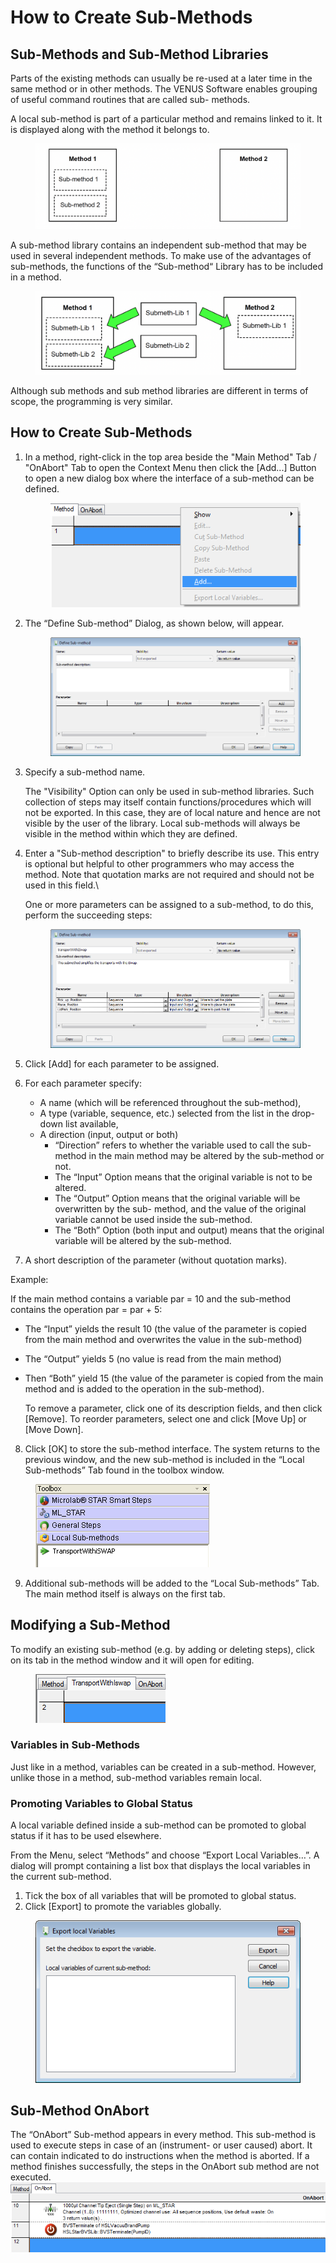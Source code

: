 # How to Create Sub-Methods‌

## Sub-Methods and Sub-Method Libraries‌

Parts of the existing methods can usually be re-used at a later time in the same method or in other methods. The VENUS Software enables grouping of useful command routines that are called sub- methods.

A local sub-method is part of a particular method and remains linked to it. It is displayed along with the method it belongs to.

<figure><img src="../.gitbook/assets/image (80) (1).png" alt=""><figcaption></figcaption></figure>

A sub-method library contains an independent sub-method that may be used in several independent methods. To make use of the advantages of sub-methods, the functions of the “Sub-method“ Library has to be included in a method.

<figure><img src="../.gitbook/assets/image (81) (1).png" alt=""><figcaption></figcaption></figure>

Although sub methods and sub method libraries are different in terms of scope, the programming is very similar.

## ‌How to Create Sub-Methods‌

1.  In a method, right-click in the top area beside the "Main Method" Tab / "OnAbort" Tab to open the Context Menu then click the \[Add...] Button to open a new dialog box where the interface of a sub-method can be defined.

    <figure><img src="../.gitbook/assets/image (82) (1).png" alt=""><figcaption></figcaption></figure>
2.  The “Define Sub-method” Dialog, as shown below, will appear.



    <figure><img src="../.gitbook/assets/image (83) (1).png" alt=""><figcaption></figcaption></figure>
3.  Specify a sub-method name.

    The "Visibility" Option can only be used in sub-method libraries. Such collection of steps may itself contain functions/procedures which will not be exported. In this case, they are of local nature and hence are not visible by the user of the library. Local sub-methods will always be visible in the method within which they are defined.
4.  Enter a "Sub-method description" to briefly describe its use. This entry is optional but helpful to other programmers who may access the method. Note that quotation marks are not required and should not be used in this field.\


    One or more parameters can be assigned to a sub-method, to do this, perform the succeeding steps:

    <figure><img src="../.gitbook/assets/image (85) (1).png" alt=""><figcaption></figcaption></figure>
5. Click \[Add] for each parameter to be assigned.
6. For each parameter specify:
   * A name (which will be referenced throughout the sub-method),
   * A type (variable, sequence, etc.) selected from the list in the drop-down list available,
   * A direction (input, output or both)
     * “Direction” refers to whether the variable used to call the sub-method in the main method may be altered by the sub-method or not.
     * The “Input” Option means that the original variable is not to be altered.
     * The “Output” Option means that the original variable will be overwritten by the sub- method, and the value of the original variable cannot be used inside the sub-method.
     * The “Both” Option (both input and output) means that the original variable will be altered by the sub-method.
7.  A short description of the parameter (without quotation marks).



Example:

If the main method contains a variable par = 10 and the sub-method contains the operation par = par + 5:

* The “Input” yields the result 10 (the value of the parameter is copied from the main method and overwrites the value in the sub-method)
* The “Output” yields 5 (no value is read from the main method)
*   Then “Both” yield 15 (the value of the parameter is copied from the main method and is added to the operation in the sub-method).

    To remove a parameter, click one of its description fields, and then click \[Remove]. To reorder parameters, select one and click \[Move Up] or \[Move Down].

8. Click \[OK] to store the sub-method interface. The system returns to the previous window, and the new sub-method is included in the “Local Sub-methods” Tab found in the toolbox window.

<figure><img src="../.gitbook/assets/image (86) (1).png" alt=""><figcaption></figcaption></figure>

9. Additional sub-methods will be added to the “Local Sub-methods” Tab. The main method itself is always on the first tab.

## Modifying a Sub-Method

To modify an existing sub-method (e.g. by adding or deleting steps), click on its tab in the method window and it will open for editing.

<figure><img src="../.gitbook/assets/image (87) (1).png" alt=""><figcaption></figcaption></figure>

### Variables in Sub-Methods

Just like in a method, variables can be created in a sub-method. However, unlike those in a method, sub-method variables remain local.

### Promoting Variables to Global Status

A local variable defined inside a sub-method can be promoted to global status if it has to be used elsewhere.

From the Menu, select “Methods” and choose “Export Local Variables…”. A dialog will prompt containing a list box that displays the local variables in the current sub-method.

1. Tick the box of all variables that will be promoted to global status.
2. Click \[Export] to promote the variables globally.

<figure><img src="../.gitbook/assets/image (88) (1).png" alt=""><figcaption></figcaption></figure>

## ‌Sub-Method OnAbort‌

The “OnAbort” Sub-method appears in every method. This sub-method is used to execute steps in case of an (instrument- or user caused) abort. It can contain indicated to do instructions when the method is aborted. If a method finishes successfully, the steps in the OnAbort sub method are not executed.\
![](<../.gitbook/assets/image (89) (1).png>)
